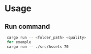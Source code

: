 # Usage
## Run command
```bash
 cargo run -- <folder_path> <quality>
 for example
 cargo run -- ./src/Assets 70
```



